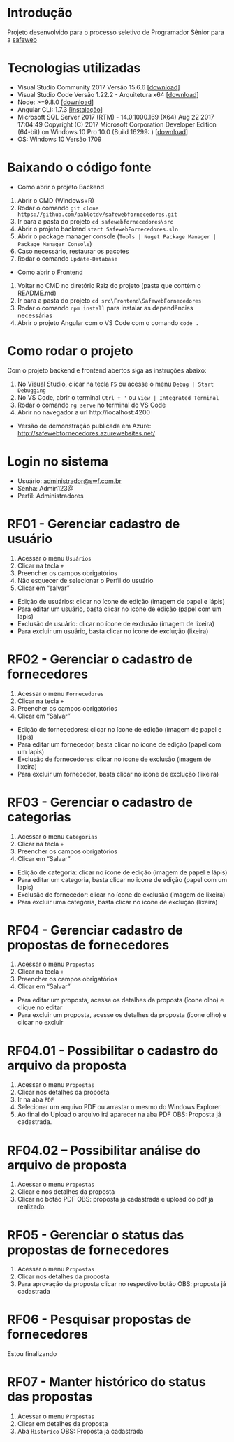 # Introdução
Projeto desenvolvido para o processo seletivo de Programador Sênior para a [safeweb](https://safeweb.com.br/)

# Tecnologias utilizadas
- Visual Studio Community 2017 Versão 15.6.6 [[download](https://www.visualstudio.com/pt-br/downloads/)]
- Visual Studio Code Versão 1.22.2 - Arquitetura x64 [[download](https://code.visualstudio.com/download)]
- Node: >=9.8.0 [[download](https://nodejs.org/en/download/releases/)]
- Angular CLI: 1.7.3 [[instalação](https://cli.angular.io/)]
- Microsoft SQL Server 2017 (RTM) - 14.0.1000.169 (X64)   Aug 22 2017 17:04:49   Copyright (C) 2017 Microsoft Corporation  Developer Edition (64-bit) on Windows 10 Pro 10.0 <X64> (Build 16299: )  [[download](https://www.microsoft.com/pt-br/sql-server/sql-server-downloads)]
- OS: Windows 10 Versão 1709

# Baixando o código fonte
- Como abrir o projeto Backend
1. Abrir o CMD (Windows+R)
2. Rodar o comando `git clone https://github.com/pablotdv/safewebfornecedores.git`
3. Ir para a pasta do projeto `cd safewebfornecedores\src`
4. Abrir o projeto backend `start SafewebFornecedores.sln`
5. Abrir o package manager console (`Tools | Nuget Package Manager | Package Manager Console`)
6. Caso necessário, restaurar os pacotes
7. Rodar o comando `Update-Database` 

- Como abrir o Frontend
1. Voltar no CMD no diretório Raiz do projeto (pasta que contém o README.md)
1. Ir para a pasta do projeto `cd src\Frontend\SafewebFornecedores`
2. Rodar o comando `npm install` para instalar as dependências necessárias
3. Abrir o projeto Angular com o VS Code com o comando `code .`
 

# Como rodar o projeto
Com o projeto backend e frontend abertos siga as instruções abaixo:
1. No Visual Studio, clicar na tecla `F5` ou acesse o menu `Debug | Start Debugging`
2. No VS Code, abrir o terminal `Ctrl + '` ou `View | Integrated Terminal`
3. Rodar o comando `ng serve` no terminal do VS Code
4. Abrir no navegador a url http://localhost:4200
- Versão de demonstração publicada em Azure: http://safewebfornecedores.azurewebsites.net/ 

# Login no sistema
- Usuário: administrador@swf.com.br
- Senha: Admin123@
- Perfil: Administradores

# RF01 - Gerenciar cadastro de usuário
1. Acessar o menu `Usuários`
2. Clicar na tecla `+`
3. Preencher os campos obrigatórios
4. Não esquecer de selecionar o Perfil do usuário
5. Clicar em “salvar”
- Edição de usuários: clicar no ícone de edição (imagem de papel e lápis)
- Para editar um usuário, basta clicar no icone de edição (papel com um lapis)
- Exclusão de usuário: clicar no ícone de exclusão (imagem de lixeira)
- Para excluir um usuário, basta clicar no icone de exclução (lixeira)

# RF02 - Gerenciar o cadastro de fornecedores
1. Acessar o menu `Fornecedores`
2. Clicar na tecla `+`
3. Preencher os campos obrigatórios
4. Clicar em “Salvar”
- Edição de fornecedores: clicar no ícone de edição (imagem de papel e lápis)
- Para editar um fornecedor, basta clicar no icone de edição (papel com um lapis)
- Exclusão de fornecedores: clicar no ícone de exclusão (imagem de lixeira) 
- Para excluir um fornecedor, basta clicar no icone de exclução (lixeira)

 

# RF03 - Gerenciar o cadastro de categorias
1. Acessar o menu `Categorias`
2. Clicar na tecla `+`
3. Preencher os campos obrigatórios
4. Clicar em “Salvar”
- Edição de categoria: clicar no ícone de edição (imagem de papel e lápis)
- Para editar um categoria, basta clicar no icone de edição (papel com um lapis)
- Exclusão de fornecedor: clicar no ícone de exclusão (imagem de lixeira)
- Para excluir uma categoria, basta clicar no icone de exclução (lixeira)

# RF04 - Gerenciar cadastro de propostas de fornecedores
1. Acessar o menu `Propostas`
2. Clicar na tecla `+`
3. Preencher os campos obrigatórios
4. Clicar em “Salvar”
- Para editar um proposta, acesse os detalhes da proposta (ícone olho) e clique no editar
- Para excluir um proposta, acesse os detalhes da proposta (ícone olho) e clicar no excluir 

# RF04.01 - Possibilitar o cadastro do arquivo da proposta
1. Acessar o menu `Propostas`
2. Clicar nos detalhes da proposta
3. Ir na aba `PDF`
4. Selecionar um arquivo PDF ou arrastar o mesmo do Windows Explorer
5. Ao final do Upload o arquivo irá aparecer na aba PDF
OBS: Proposta já cadastrada. 

# RF04.02 – Possibilitar análise do arquivo de proposta
1. Acessar o menu `Propostas`
2. Clicar e nos detalhes da proposta
3. Clicar no botão PDF
OBS: proposta já cadastrada e upload do pdf já realizado. 

# RF05 - Gerenciar o status das propostas de fornecedores
1. Acessar o menu `Propostas`
2. Clicar nos detalhes da proposta
3. Para aprovação da proposta clicar no respectivo botão
OBS: proposta já cadastrada

# RF06 - Pesquisar propostas de fornecedores
Estou finalizando 

# RF07 - Manter histórico do status das propostas
1. Acessar o menu `Propostas`
2. Clicar em detalhes da proposta
3. Aba `Histórico`
OBS: Proposta já cadastrada